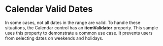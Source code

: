 Calendar Valid Dates
===================

In some cases, not all dates in the range are valid. To handle these situations, the Calendar control has an **itemValidator** property. This sample uses this property to demonstrate a common use case. It prevents users from selecting dates on weekends and holidays.
